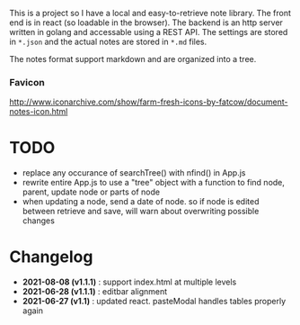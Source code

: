 This is a project so I have a local and easy-to-retrieve note library. The front end is in react (so loadable in the browser). The backend is an http server written in golang and accessable using a REST API. The settings are stored in `*.json` and the actual notes are stored in `*.md` files.

The notes format support markdown and are organized into a tree.

### Favicon
http://www.iconarchive.com/show/farm-fresh-icons-by-fatcow/document-notes-icon.html


# TODO
* replace any occurance of searchTree() with nfind() in App.js
* rewrite entire App.js to use a "tree" object with a function to find node, parent, update node or parts of node
* when updating a node, send a date of node. so if node is edited between retrieve and save, will warn about overwriting possible changes

# Changelog
*	**2021-08-08 (v1.1.1)** : support index.html at multiple levels
*	**2021-06-28 (v1.1.1)** : editbar alignment
*	**2021-06-27 (v1.1)** : updated react. pasteModal handles tables properly again

